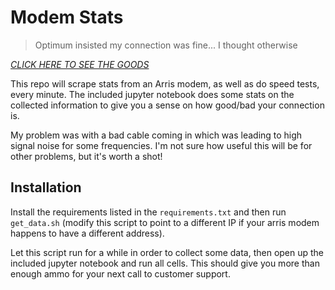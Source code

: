 # Modem Stats

> Optimum insisted my connection was fine... I thought otherwise

[*CLICK HERE TO SEE THE GOODS*](Modem%20Analysis.ipynb)

This repo will scrape stats from an Arris modem, as well as do speed tests,
every minute. The included jupyter notebook does some stats on the collected
information to give you a sense on how good/bad your connection is.

My problem was with a bad cable coming in which was leading to high signal
noise for some frequencies. I'm not sure how useful this will be for other
problems, but it's worth a shot!

## Installation

Install the requirements listed in the `requirements.txt` and then run
`get_data.sh` (modify this script to point to a different IP if your arris modem
happens to have a different address).

Let this script run for a while in order to collect some data, then open up
the included jupyter notebook and run all cells. This should give you more than
enough ammo for your next call to customer support.
